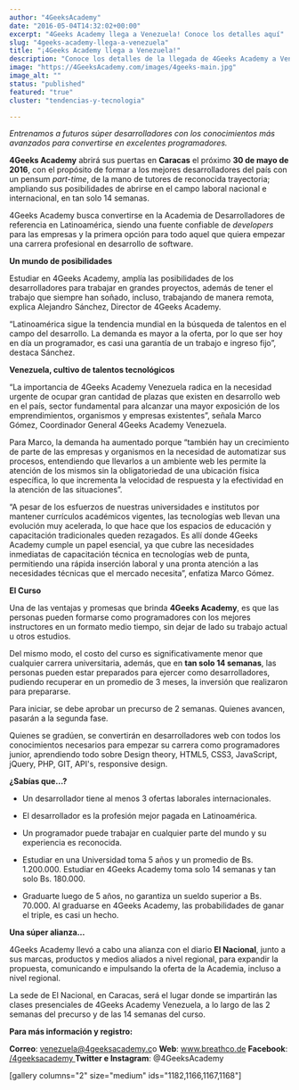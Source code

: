 ```yaml
---
author: "4GeeksAcademy"
date: "2016-05-04T14:32:02+00:00"
excerpt: "4Geeks Academy llega a Venezuela! Conoce los detalles aquí"
slug: "4geeks-academy-llega-a-venezuela"
title: "¡4Geeks Academy llega a Venezuela!"
description: "Conoce los detalles de la llegada de 4Geeks Academy a Venezuela"
image: "https://4GeeksAcademy.com/images/4geeks-main.jpg"
image_alt: ""
status: "published"
featured: "true"
cluster: "tendencias-y-tecnologia"

---
```


_Entrenamos a futuros súper desarrolladores con los conocimientos más avanzados para convertirse en excelentes programadores._

**4Geeks Academy** abrirá sus puertas en **Caracas** el próximo **30 de mayo de 2016**, con el propósito de formar a los mejores desarrolladores del país con un pensum _part-time_, de la mano de tutores de reconocida trayectoria; ampliando sus posibilidades de abrirse en el campo laboral nacional e internacional, en tan solo 14 semanas.

4Geeks Academy busca convertirse en la Academia de Desarrolladores de referencia en Latinoamérica, siendo una fuente confiable de _developers_ para las empresas y la primera opción para todo aquel que quiera empezar una carrera profesional en desarrollo de software.

**Un mundo de posibilidades**

Estudiar en 4Geeks Academy, amplía las posibilidades de los desarrolladores para trabajar en grandes proyectos, además de tener el trabajo que siempre han soñado, incluso, trabajando de manera remota, explica Alejandro Sánchez, Director de 4Geeks Academy.

“Latinoamérica sigue la tendencia mundial en la búsqueda de talentos en el campo del desarrollo. La demanda es mayor a la oferta, por lo que ser hoy en día un programador, es casi una garantía de un trabajo e ingreso fijo”, destaca Sánchez.

**Venezuela, cultivo de talentos tecnológicos**

“La importancia de 4Geeks Academy Venezuela radica en la necesidad urgente de ocupar gran cantidad de plazas que existen en desarrollo web en el país, sector fundamental para alcanzar una mayor exposición de los emprendimientos, organismos y empresas existentes”, señala Marco Gómez, Coordinador General 4Geeks Academy Venezuela.

Para Marco, la demanda ha aumentado porque “también hay un crecimiento de parte de las empresas y organismos en la necesidad de automatizar sus procesos, entendiendo que llevarlos a un ambiente web les permite la atención de los mismos sin la obligatoriedad de una ubicación física específica, lo que incrementa la velocidad de respuesta y la efectividad en la atención de las situaciones”.

“A pesar de los esfuerzos de nuestras universidades e institutos por mantener currículos académicos vigentes, las tecnologías web llevan una evolución muy acelerada, lo que hace que los espacios de educación y capacitación tradicionales queden rezagados. Es allí donde 4Geeks Academy cumple un papel esencial, ya que cubre las necesidades inmediatas de capacitación técnica en tecnologías web de punta, permitiendo una rápida inserción laboral y una pronta atención a las necesidades técnicas que el mercado necesita”, enfatiza Marco Gómez.

**El Curso**

Una de las ventajas y promesas que brinda **4Geeks Academy**, es que las personas pueden formarse como programadores con los mejores instructores en un formato medio tiempo, sin dejar de lado su trabajo actual u otros estudios.

Del mismo modo, el costo del curso es significativamente menor que cualquier carrera universitaria, además, que en **tan solo 14 semanas**, las personas pueden estar preparados para ejercer como desarrolladores, pudiendo recuperar en un promedio de 3 meses, la inversión que realizaron para prepararse.

Para iniciar, se debe aprobar un precurso de 2 semanas. Quienes avancen, pasarán a la segunda fase.

Quienes se gradúen, se convertirán en desarrolladores web con todos los conocimientos necesarios para empezar su carrera como programadores junior, aprendiendo todo sobre Design theory, HTML5, CSS3, JavaScript, jQuery, PHP, GIT, API's, responsive design.

**¿Sabías que…?**



 	
  * Un desarrollador tiene al menos 3 ofertas laborales internacionales.

 	
  * El desarrollador es la profesión mejor pagada en Latinoamérica.

 	
  * Un programador puede trabajar en cualquier parte del mundo y su experiencia es reconocida.

 	
  * Estudiar en una Universidad toma 5 años y un promedio de Bs. 1.200.000. Estudiar en 4Geeks Academy toma solo 14 semanas y tan solo Bs. 180.000.

 	
  * Graduarte luego de 5 años, no garantiza un sueldo superior a Bs. 70.000. Al graduarse en 4Geeks Academy, las probabilidades de ganar el triple, es casi un hecho.


**Una súper alianza…**

4Geeks Academy llevó a cabo una alianza con el diario **El Nacional**, junto a sus marcas, productos y medios aliados a nivel regional, para expandir la propuesta, comunicando e impulsando la oferta de la Academia, incluso a nivel regional.

La sede de El Nacional, en Caracas, será el lugar donde se impartirán las clases presenciales de 4Geeks Academy Venezuela, a lo largo de las 2 semanas del precurso y de las 14 semanas del curso.

**Para más información y registro:**

**Correo**: [venezuela@4geeksacademy.c](mailto:venezuela@breathco.de)o
**Web**: www.breathco.de
**Facebook**: [/4geeksacademy
](https://www.facebook.com/4geeksacademy)**Twitter e Instagram**: @4GeeksAcademy

[gallery columns="2" size="medium" ids="1182,1166,1167,1168"]
